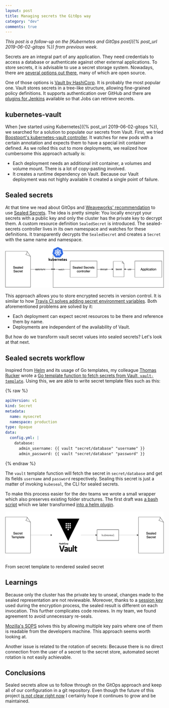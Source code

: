```yaml
---
layout: post
title: Managing secrets the GitOps way
category: "dev"
comments: true
---
```


<i>This post is a follow-up on the [Kubernetes and GitOps post]({% post_url 2019-06-02-gitops %}) from previous week.</i>

Secrets are an integral part of any application. They need credentials to access a database or authenticate against other external applications.
To store secrets, it is advisable to use a secret storage system. Nowadays, there are [several options out there](https://gist.github.com/maxvt/bb49a6c7243163b8120625fc8ae3f3cd),
many of which are open source.

One of those options is [Vault by HashiCorp](https://www.vaultproject.io/). It is probably the most popular one.
Vault stores secrets in a tree-like structure, allowing fine-grained policy definitions.
It supports authentication over GitHub and there are [plugins for Jenkins](https://github.com/jenkinsci/hashicorp-vault-plugin) available so that Jobs can retrieve secrets.

## kubernetes-vault

When [we started using Kubernetes]({% post_url 2019-06-02-gitops %}), we searched for a solution to populate our secrets from Vault.
First, we tried [Boostport's kubernetes-vault controller](https://github.com/Boostport/kubernetes-vault).
It watches for new pods with a certain annotation and expects them to have a special init container defined.
As we rolled this out to more deployments, we realized how cumbersome this approach actually is:
* Each deployment needs an additional init container, a volumes and volume mount. There is a lot of copy-pasting involved.
* It creates a runtime dependency on Vault. Because our Vault deployment was not highly available it created a single point of failure.

## Sealed secrets

At that time we read about GitOps and [Weaveworks' recommendation](https://www.weave.works/blog/storing-secure-sealed-secrets-using-gitops) to use [Sealed Secrets](https://github.com/bitnami-labs/sealed-secrets).
The idea is pretty simple: You locally encrypt your secrets with a public key and only the cluster has the private key to decrypt them.
A custom resource definition `SealedSecret` is introduced. The sealed-secrets controller lives in its own namespace and watches for these definitions.
It transparently decrypts the `SealedSecret` and creates a `Secret` with the same name and namespace.

![Sealed secrets usage](/assets/sealed-secrets/sealed-secrets-usage.png "Sealed secrets usage")

This approach allows you to store encrypted secrets in version control. It is similar to how [Travis CI solves adding secret environment variables](https://docs.travis-ci.com/user/encryption-keys).
Both aforementioned problems are solved by it:
* Each deployment can expect secret resources to be there and reference them by name.
* Deployments are independent of the availability of Vault.

But how do we transform vault secret values into sealed secrets? Let's look at that next.

## Sealed secrets workflow

Inspired from [Helm](https://helm.sh/) and its usage of Go templates, my colleague [Thomas Rucker](https://github.com/thrucker) wrote a [Go template function to fetch secrets from Vault, `vault-template`](https://github.com/actano/vault-template).
Using this, we are able to write secret template files such as this:

{% raw %}
```yaml
apiVersion: v1
kind: Secret
metadata:
  name: mysecret
  namespace: production
type: Opaque
data:
  config.yml: |
    database:
      admin_username: {{ vault "secret/database" "username" }}
      admin_password: {{ vault "secret/database" "password" }}
```
{% endraw %}

The `vault` template function will fetch the secret in `secret/database` and get its fields `username` and `password` respectively.
Sealing this secret is just a matter of invoking `kubeseal`, the CLI for sealed secrets.


To make this process easier for the dev teams we wrote a small wrapper which also preserves existing folder structures.
The first draft was [a bash script](https://gist.github.com/hpurmann/fa5bcfc5c3ac392cf8ef6a4d9a7f48b6) which we later transformed [into a helm plugin](https://github.com/actano/helm-sealed-secrets).

![Sealed secrets rendering](/assets/sealed-secrets/sealed-secrets-render.png "Sealed secrets rendering")
<div class="caption">From secret template to rendered sealed secret</div>

## Learnings

Because only the cluster has the private key to unseal, changes made to the sealed representation are not reviewable.
Moreover, thanks to a [session key](https://github.com/bitnami-labs/sealed-secrets#details) used during the encryption process, the sealed result is different on each invocation.
This further complicates code reviews. In my team, we found agreement to avoid unnecessary re-seals.

[Mozilla's SOPS](https://github.com/mozilla/sops) solves this by allowing multiple key pairs where one of them is readable from the developers machine. This approach seems worth looking at.

Another issue is related to the rotation of secrets: Because there is no direct connection from the user of a secret to the secret store, automated secret rotation is not easily achievable.

## Conclusions

Sealed secrets allow us to follow through on the GitOps approach and keep all of our configuration in a git repository.
Even though the future of this project [is not clear right now](https://github.com/bitnami-labs/sealed-secrets/issues/165) I certainly hope it continues to grow and be maintained.

<!--
{% raw %}
```yaml
apiVersion: bitnami.com/v1alpha1
kind: SealedSecret
metadata:
  creationTimestamp: null
  name: mysecret
  namespace: production
spec:
  encryptedData:
    config.yml: AgBbbYUFeLHVlLrIh6rXb/VUTohTX+twTOst8fcfyV6csX8P0JGSmVuNuQ/0uTM4MxuCtiHO59x3DbdIcOZ78FZmVlPsmEd8LrpW3rP72DmT0T4dQDT7jvG/n5v42knBgNo5Oi9MeoBhzQDxQrRJxvhOhzake8i04yrXxFJebkIiJwpA0DTXlJI5QeyB2iNVnr+XmsPFuYxuJ2i7t4YJVlEm6QO6k0W584CKreWcWgt8fgW ...
```
{% endraw %}
-->

<!--
Additional:
* We forked [Vault on GKE](https://github.com/sethvargo/vault-on-gke) to set up Vault on Kubernetes

* Store secrets in git
* Secret source (template, vault) to secret representation (sealed), to secret deployment (unseal on server)
    * => Diagram
* Example repository
* [Mozillas sops](https://github.com/mozilla/sops) follows a similar
* vault-template travis build

## Findings

* Rolling secrets is a manual process. While making deployments easier we make
-->

